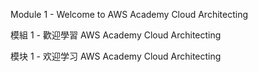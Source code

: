 Module 1 - Welcome to AWS Academy Cloud Architecting

模組 1 - 歡迎學習 AWS Academy Cloud Architecting

模块 1 - 欢迎学习 AWS Academy Cloud Architecting